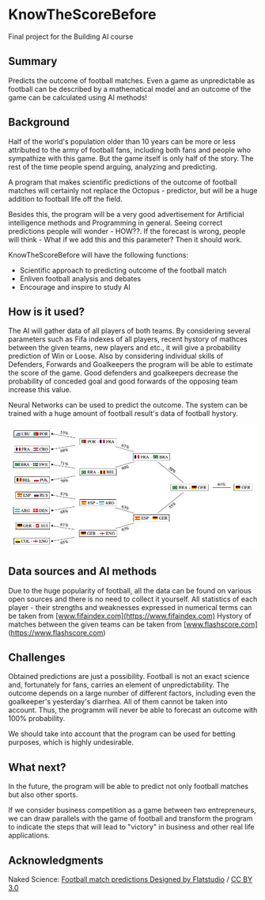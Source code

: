 # KnowTheScoreBefore

Final project for the Building AI course

## Summary

Predicts the outcome of football matches. 
Even a game as unpredictable as football can be described by a mathematical model and an outcome of the game can be calculated using AI methods!


## Background


Half of the world's population older than 10 years can be more or less attributed to the army of football fans, including both fans and people who sympathize with this game. But the game itself is only half of the story. The rest of the time people spend arguing, analyzing and predicting. 

A program that makes scientific predictions of the outcome of football matches will certainly not replace the Octopus - predictor, but will be a huge addition to football life off the field.

Besides this, the program will be a very good advertisement for Artificial intelligence methods and Programming in general. Seeing correct predictions people will wonder - HOW??. If the forecast is wrong, people will think - What if we add this and this parameter? Then it should work.

KnowTheScoreBefore will have the following functions:
* Scientific approach to predicting outcome of the football match
* Enliven football analysis and debates
* Encourage and inspire to study AI

## How is it used?

The AI will gather data of all players of both teams. By considering several parameters such as Fifa indexes of all players, recent hystory of mathces between the given teams, new players and etc., it will give a probability prediction of Win or Loose. Also by considering individual skills of Defenders, Forwards and Goalkeepers the program will be able to estimate the score of the game. Good defenders and goalkeepers decrease the probability of conceded goal and good forwards of the opposing team increase this value.

Neural Networks can be used to predict the outcome. The system can be trained with a huge amount of football result's data of football hystory.

![football match predictions](/AI.png)


## Data sources and AI methods

Due to the huge popularity of football, all the data can be found on various open sources and there is no need to collect it yourself. 
All statistics of each player - their strengths and weaknesses expressed in numerical terms can be taken from [www.fifaindex.com](https://www.fifaindex.com)
Hystory of matches between the given teams can be taken from [www.flashscore.com] (https://www.flashscore.com)


## Challenges

Obtained predictions are just a possibility. Football is not an exact science and, fortunately for fans, carries an element of unpredictability. The outcome depends on a large number of different factors, including even the goalkeeper's yesterday's diarrhea. All of them cannot be taken into account. Thus, the programm will never be able to forecast an outcome with 100% probability.

We should take into account that the program can be used for betting purposes, which is highly undesirable.

## What next?

In the future, the program will be able to predict not only football matches but also other sports. 

If we consider business competition as a game between two entrepreneurs, we can draw parallels with the game of football and transform the program to indicate the steps that will lead to "victory" in business and other real life applications.


## Acknowledgments

 Naked Science: [Football match predictions Designed by Flatstudio](https://naked-science.ru/article/sci/iskusstvennyy-intellekt-predskazal) / [CC BY 3.0](https://creativecommons.org/licenses/by/3.0)
